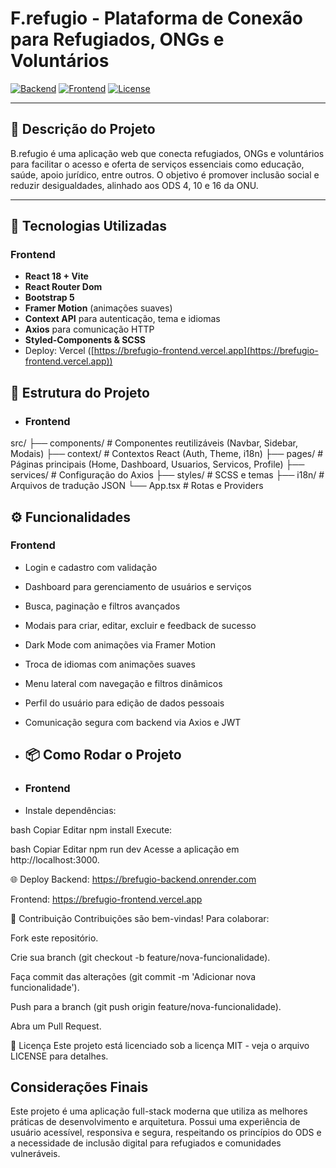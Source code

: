 # F.refugio - Plataforma de Conexão para Refugiados, ONGs e Voluntários

[![Backend](https://img.shields.io/badge/backend-Java%20SpringBoot-blue)](https://github.com/GeisilaCosta/B.IntegrAcao.git)
[![Frontend](https://img.shields.io/badge/frontend-React%20Vite-brightgreen)](https://github.com/GeisilaCosta/B.refugio-frontend)
[![License](https://img.shields.io/badge/license-MIT-green)](LICENSE)

---

## 📖 Descrição do Projeto

B.refugio é uma aplicação web que conecta refugiados, ONGs e voluntários para facilitar o acesso e oferta de serviços essenciais como educação, saúde, apoio jurídico, entre outros. O objetivo é promover inclusão social e reduzir desigualdades, alinhado aos ODS 4, 10 e 16 da ONU.

---

## 🚀 Tecnologias Utilizadas

### Frontend

- **React 18 + Vite**
- **React Router Dom**
- **Bootstrap 5**
- **Framer Motion** (animações suaves)
- **Context API** para autenticação, tema e idiomas
- **Axios** para comunicação HTTP
- **Styled-Components & SCSS**
- Deploy: Vercel ([https://brefugio-frontend.vercel.app](https://brefugio-frontend.vercel.app))

## 📂 Estrutura do Projeto
- ### Frontend

src/
├── components/ # Componentes reutilizáveis (Navbar, Sidebar, Modais)
├── context/ # Contextos React (Auth, Theme, i18n)
├── pages/ # Páginas principais (Home, Dashboard, Usuarios, Servicos, Profile)
├── services/ # Configuração do Axios
├── styles/ # SCSS e temas
├── i18n/ # Arquivos de tradução JSON
└── App.tsx # Rotas e Providers

## ⚙️ Funcionalidades

### Frontend

- Login e cadastro com validação
- Dashboard para gerenciamento de usuários e serviços
- Busca, paginação e filtros avançados
- Modais para criar, editar, excluir e feedback de sucesso
- Dark Mode com animações via Framer Motion
- Troca de idiomas com animações suaves
- Menu lateral com navegação e filtros dinâmicos
- Perfil do usuário para edição de dados pessoais
- Comunicação segura com backend via Axios e JWT

- ## 📦 Como Rodar o Projeto

- ### Frontend

- Instale dependências:

bash
Copiar
Editar
npm install
Execute:

bash
Copiar
Editar
npm run dev
Acesse a aplicação em http://localhost:3000.

🌐 Deploy
Backend: https://brefugio-backend.onrender.com

Frontend: https://brefugio-frontend.vercel.app

🤝 Contribuição
Contribuições são bem-vindas! Para colaborar:

Fork este repositório.

Crie sua branch (git checkout -b feature/nova-funcionalidade).

Faça commit das alterações (git commit -m 'Adicionar nova funcionalidade').

Push para a branch (git push origin feature/nova-funcionalidade).

Abra um Pull Request.

📄 Licença
Este projeto está licenciado sob a licença MIT - veja o arquivo LICENSE para detalhes.

## Considerações Finais
Este projeto é uma aplicação full-stack moderna que utiliza as melhores práticas de desenvolvimento e arquitetura. Possui uma experiência de usuário acessível, responsiva e segura, respeitando os princípios do ODS e a necessidade de inclusão digital para refugiados e comunidades vulneráveis.
